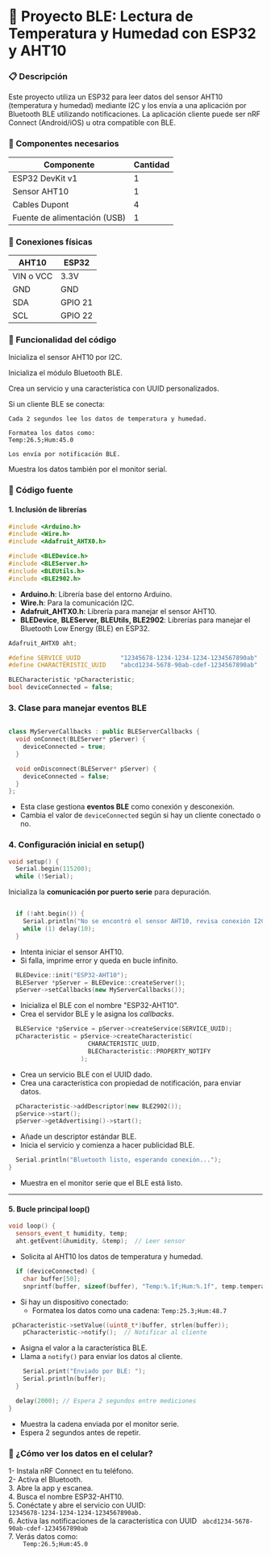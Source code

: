 # 📡 Proyecto BLE: Lectura de Temperatura y Humedad con ESP32 y AHT10

### 📋 Descripción

Este proyecto utiliza un ESP32 para leer datos del sensor AHT10 (temperatura y humedad) mediante I2C y los envía a una aplicación por Bluetooth BLE utilizando notificaciones. La aplicación cliente puede ser nRF Connect (Android/iOS) u otra compatible con BLE.

### 🧰 Componentes necesarios

| Componente                   | Cantidad |
| ---------------------------- | -------- |
| ESP32 DevKit v1              | 1        |
| Sensor AHT10                 | 1        |
| Cables Dupont                | 4        |
| Fuente de alimentación (USB) | 1        |

### 🔌 Conexiones físicas

| AHT10     | ESP32   |
| --------- | ------- |
| VIN o VCC | 3.3V    |
| GND       | GND     |
| SDA       | GPIO 21 |
| SCL       | GPIO 22 |


### 🧠 Funcionalidad del código

Inicializa el sensor AHT10 por I2C.

Inicializa el módulo Bluetooth BLE.

Crea un servicio y una característica con UUID personalizados.

Si un cliente BLE se conecta:

    Cada 2 segundos lee los datos de temperatura y humedad.

    Formatea los datos como:
    Temp:26.5;Hum:45.0

    Los envía por notificación BLE.

Muestra los datos también por el monitor serial.

### 🧾 Código fuente  

#### 1. Inclusión de librerías  
```cpp
#include <Arduino.h>
#include <Wire.h>
#include <Adafruit_AHTX0.h>

#include <BLEDevice.h>
#include <BLEServer.h>
#include <BLEUtils.h>
#include <BLE2902.h>
```
* **Arduino.h**: Librería base del entorno Arduino.
* **Wire.h**: Para la comunicación I2C.
* **Adafruit_AHTX0.h**: Librería para manejar el sensor AHT10.
* **BLEDevice**, **BLEServer, BLEUtils, BLE2902**: Librerías para manejar el Bluetooth Low Energy (BLE) en ESP32.

```cpp
Adafruit_AHTX0 aht;

#define SERVICE_UUID           "12345678-1234-1234-1234-1234567890ab"
#define CHARACTERISTIC_UUID    "abcd1234-5678-90ab-cdef-1234567890ab"

BLECharacteristic *pCharacteristic;
bool deviceConnected = false;
```
### 3. Clase para manejar eventos BLE
```cpp

class MyServerCallbacks : public BLEServerCallbacks {
  void onConnect(BLEServer* pServer) {
    deviceConnected = true;
  }

  void onDisconnect(BLEServer* pServer) {
    deviceConnected = false;
  }
};
```

-   Esta clase gestiona **eventos BLE** como conexión y desconexión.
-   Cambia el valor de `deviceConnected` según si hay un cliente conectado o no.

### 4. Configuración inicial en setup()

```cpp
void setup() {
  Serial.begin(115200);
  while (!Serial);
```
Inicializa la **comunicación por puerto serie** para depuración.

```cpp

  if (!aht.begin()) {
    Serial.println("No se encontró el sensor AHT10, revisa conexión I2C");
    while (1) delay(10);
  }
```
-   Intenta iniciar el sensor AHT10.
-   Si falla, imprime error y queda en bucle infinito.

```cpp
  BLEDevice::init("ESP32-AHT10");
  BLEServer *pServer = BLEDevice::createServer();
  pServer->setCallbacks(new MyServerCallbacks());
```
-   Inicializa el BLE con el nombre "ESP32-AHT10".
-   Crea el servidor BLE y le asigna los _callbacks_.


```cpp
  BLEService *pService = pServer->createService(SERVICE_UUID);
  pCharacteristic = pService->createCharacteristic(
                      CHARACTERISTIC_UUID,
                      BLECharacteristic::PROPERTY_NOTIFY
                    );
```
-  Crea un servicio BLE con el UUID dado.
-  Crea una característica con propiedad de notificación, para enviar datos.


```cpp
  pCharacteristic->addDescriptor(new BLE2902());
  pService->start();
  pServer->getAdvertising()->start();
```

-  Añade un descriptor estándar BLE.
-  Inicia el servicio y comienza a hacer publicidad BLE.

```cpp
  Serial.println("Bluetooth listo, esperando conexión...");
}
```
-  Muestra en el monitor serie que el BLE está listo.
   
---   

#### 5. Bucle principal loop()
```cpp
void loop() {
  sensors_event_t humidity, temp;
  aht.getEvent(&humidity, &temp);  // Leer sensor
```
-    Solicita al AHT10 los datos de temperatura y humedad.

```cpp
  if (deviceConnected) {
    char buffer[50];
    snprintf(buffer, sizeof(buffer), "Temp:%.1f;Hum:%.1f", temp.temperature, humidity.relative_humidity);
```

- Si hay un dispositivo conectado:
    -  Formatea los datos como una cadena:
        `Temp:25.3;Hum:48.7`

```cpp
 pCharacteristic->setValue((uint8_t*)buffer, strlen(buffer));
    pCharacteristic->notify();  // Notificar al cliente
```
-  Asigna el valor a la característica BLE.
-  Llama a `notify()` para enviar los datos al cliente.


```cpp
    Serial.print("Enviado por BLE: ");
    Serial.println(buffer);
  }

  delay(2000); // Espera 2 segundos entre mediciones
}
```
-    Muestra la cadena enviada por el monitor serie.
-   Espera 2 segundos antes de repetir.


  

### 📲 ¿Cómo ver los datos en el celular?

1- Instala nRF Connect en tu teléfono.  
2- Activa el Bluetooth.  
3. Abre la app y escanea.  
4. Busca el nombre ESP32-AHT10.  
5. Conéctate y abre el servicio con UUID:  
     ```12345678-1234-1234-1234-1234567890ab.```  
6. Activa las notificaciones de la característica con UUID  ``` abcd1234-5678-90ab-cdef-1234567890ab```   
7. Verás datos como:  
```    Temp:26.5;Hum:45.0```
